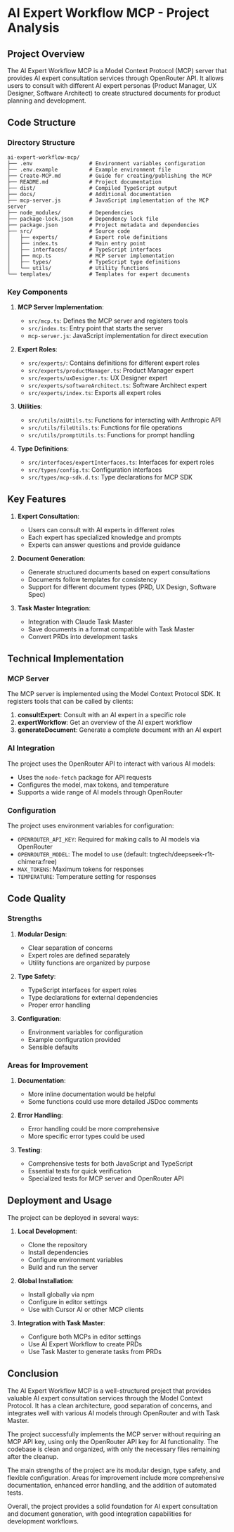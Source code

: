 # AI Expert Workflow MCP - Project Analysis

## Project Overview

The AI Expert Workflow MCP is a Model Context Protocol (MCP) server that provides AI expert consultation services through OpenRouter API. It allows users to consult with different AI expert personas (Product Manager, UX Designer, Software Architect) to create structured documents for product planning and development.

## Code Structure

### Directory Structure

```
ai-expert-workflow-mcp/
├── .env                  # Environment variables configuration
├── .env.example          # Example environment file
├── Create-MCP.md         # Guide for creating/publishing the MCP
├── README.md             # Project documentation
├── dist/                 # Compiled TypeScript output
├── docs/                 # Additional documentation
├── mcp-server.js         # JavaScript implementation of the MCP server
├── node_modules/         # Dependencies
├── package-lock.json     # Dependency lock file
├── package.json          # Project metadata and dependencies
├── src/                  # Source code
│   ├── experts/          # Expert role definitions
│   ├── index.ts          # Main entry point
│   ├── interfaces/       # TypeScript interfaces
│   ├── mcp.ts            # MCP server implementation
│   ├── types/            # TypeScript type definitions
│   └── utils/            # Utility functions
└── templates/            # Templates for expert documents
```

### Key Components

1. **MCP Server Implementation**:
   - `src/mcp.ts`: Defines the MCP server and registers tools
   - `src/index.ts`: Entry point that starts the server
   - `mcp-server.js`: JavaScript implementation for direct execution

2. **Expert Roles**:
   - `src/experts/`: Contains definitions for different expert roles
   - `src/experts/productManager.ts`: Product Manager expert
   - `src/experts/uxDesigner.ts`: UX Designer expert
   - `src/experts/softwareArchitect.ts`: Software Architect expert
   - `src/experts/index.ts`: Exports all expert roles

3. **Utilities**:
   - `src/utils/aiUtils.ts`: Functions for interacting with Anthropic API
   - `src/utils/fileUtils.ts`: Functions for file operations
   - `src/utils/promptUtils.ts`: Functions for prompt handling

4. **Type Definitions**:
   - `src/interfaces/expertInterfaces.ts`: Interfaces for expert roles
   - `src/types/config.ts`: Configuration interfaces
   - `src/types/mcp-sdk.d.ts`: Type declarations for MCP SDK

## Key Features

1. **Expert Consultation**:
   - Users can consult with AI experts in different roles
   - Each expert has specialized knowledge and prompts
   - Experts can answer questions and provide guidance

2. **Document Generation**:
   - Generate structured documents based on expert consultations
   - Documents follow templates for consistency
   - Support for different document types (PRD, UX Design, Software Spec)

3. **Task Master Integration**:
   - Integration with Claude Task Master
   - Save documents in a format compatible with Task Master
   - Convert PRDs into development tasks

## Technical Implementation

### MCP Server

The MCP server is implemented using the Model Context Protocol SDK. It registers tools that can be called by clients:

1. **consultExpert**: Consult with an AI expert in a specific role
2. **expertWorkflow**: Get an overview of the AI expert workflow
3. **generateDocument**: Generate a complete document with an AI expert

### AI Integration

The project uses the OpenRouter API to interact with various AI models:

- Uses the `node-fetch` package for API requests
- Configures the model, max tokens, and temperature
- Supports a wide range of AI models through OpenRouter

### Configuration

The project uses environment variables for configuration:

- `OPENROUTER_API_KEY`: Required for making calls to AI models via OpenRouter
- `OPENROUTER_MODEL`: The model to use (default: tngtech/deepseek-r1t-chimera:free)
- `MAX_TOKENS`: Maximum tokens for responses
- `TEMPERATURE`: Temperature setting for responses

## Code Quality

### Strengths

1. **Modular Design**:
   - Clear separation of concerns
   - Expert roles are defined separately
   - Utility functions are organized by purpose

2. **Type Safety**:
   - TypeScript interfaces for expert roles
   - Type declarations for external dependencies
   - Proper error handling

3. **Configuration**:
   - Environment variables for configuration
   - Example configuration provided
   - Sensible defaults

### Areas for Improvement

1. **Documentation**:
   - More inline documentation would be helpful
   - Some functions could use more detailed JSDoc comments

2. **Error Handling**:
   - Error handling could be more comprehensive
   - More specific error types could be used

3. **Testing**:
   - Comprehensive tests for both JavaScript and TypeScript
   - Essential tests for quick verification
   - Specialized tests for MCP server and OpenRouter API

## Deployment and Usage

The project can be deployed in several ways:

1. **Local Development**:
   - Clone the repository
   - Install dependencies
   - Configure environment variables
   - Build and run the server

2. **Global Installation**:
   - Install globally via npm
   - Configure in editor settings
   - Use with Cursor AI or other MCP clients

3. **Integration with Task Master**:
   - Configure both MCPs in editor settings
   - Use AI Expert Workflow to create PRDs
   - Use Task Master to generate tasks from PRDs

## Conclusion

The AI Expert Workflow MCP is a well-structured project that provides valuable AI expert consultation services through the Model Context Protocol. It has a clean architecture, good separation of concerns, and integrates well with various AI models through OpenRouter and with Task Master.

The project successfully implements the MCP server without requiring an MCP API key, using only the OpenRouter API key for AI functionality. The codebase is clean and organized, with only the necessary files remaining after the cleanup.

The main strengths of the project are its modular design, type safety, and flexible configuration. Areas for improvement include more comprehensive documentation, enhanced error handling, and the addition of automated tests.

Overall, the project provides a solid foundation for AI expert consultation and document generation, with good integration capabilities for development workflows.

